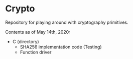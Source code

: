 # Crypto
Repository for playing around with cryptography primitives.

Contents as of May 14th, 2020:
  - C (directory)
    - SHA256 implementation code (Testing)
    - Function driver
